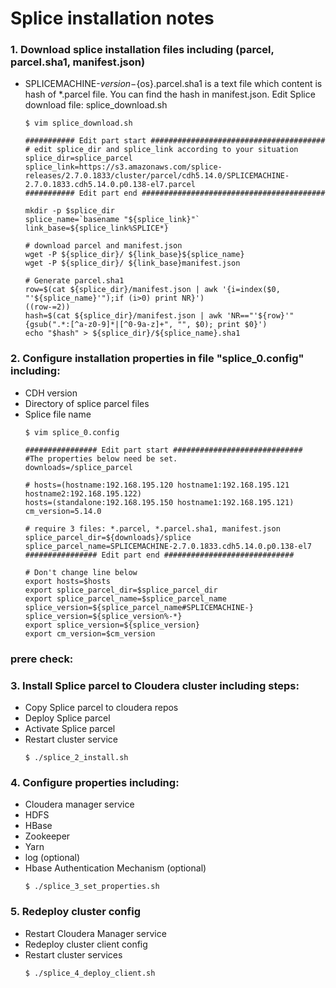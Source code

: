 # Splice installation notes

### 1. Download splice installation files including (parcel, parcel.sha1, manifest.json) 
* SPLICEMACHINE-${version}-${os}.parcel.sha1 is a text file which content is hash of *.parcel file. You can find the hash in manifest.json.
Edit Splice download file: splice_download.sh
	```
	$ vim splice_download.sh
	
	########### Edit part start #######################################
	# edit splice_dir and splice_link according to your situation
	splice_dir=splice_parcel
	splice_link=https://s3.amazonaws.com/splice-releases/2.7.0.1833/cluster/parcel/cdh5.14.0/SPLICEMACHINE-2.7.0.1833.cdh5.14.0.p0.138-el7.parcel
	########### Edit part end #########################################
	
	mkdir -p $splice_dir
	splice_name=`basename "${splice_link}"`
	link_base=${splice_link%SPLICE*}
	
	# download parcel and manifest.json
	wget -P ${splice_dir}/ ${link_base}${splice_name}
	wget -P ${splice_dir}/ ${link_base}manifest.json
	
	# Generate parcel.sha1
	row=$(cat ${splice_dir}/manifest.json | awk '{i=index($0, "'${splice_name}'");if (i>0) print NR}')
	((row-=2))
	hash=$(cat ${splice_dir}/manifest.json | awk 'NR=="'${row}'"{gsub(".*:[^a-z0-9]*|[^0-9a-z]+", "", $0); print $0}')
	echo "$hash" > ${splice_dir}/${splice_name}.sha1
	```
    
### 2. Configure installation properties in file "splice_0.config" including:
- CDH version
- Directory of splice parcel files
- Splice file name
	```
	$ vim splice_0.config
	
	################ Edit part start #############################
	#The properties below need be set.
	downloads=/splice_parcel
	
	# hosts=(hostname:192.168.195.120 hostname1:192.168.195.121 hostname2:192.168.195.122)
	hosts=(standalone:192.168.195.150 hostname1:192.168.195.121)
	cm_version=5.14.0
	
	# require 3 files: *.parcel, *.parcel.sha1, manifest.json
	splice_parcel_dir=${downloads}/splice
	splice_parcel_name=SPLICEMACHINE-2.7.0.1833.cdh5.14.0.p0.138-el7
	################ Edit part end #############################
	
	# Don't change line below
	export hosts=$hosts
	export splice_parcel_dir=$splice_parcel_dir
	export splice_parcel_name=$splice_parcel_name
	splice_version=${splice_parcel_name#SPLICEMACHINE-}
	splice_version=${splice_version%-*}
	export splice_version=${splice_version}
	export cm_version=$cm_version
	```
### prere check:

    
        
### 3. Install Splice parcel to Cloudera cluster including steps:
- Copy Splice parcel to cloudera repos
- Deploy Splice parcel
- Activate Splice parcel
- Restart cluster service
	```
	$ ./splice_2_install.sh
	```
   
### 4. Configure properties including:
- Cloudera manager service
- HDFS
- HBase
- Zookeeper
- Yarn
- log (optional)
- Hbase Authentication Mechanism (optional)
	```
	$ ./splice_3_set_properties.sh
	```
    
### 5. Redeploy cluster config
- Restart Cloudera Manager service
- Redeploy cluster client config
- Restart cluster services
	```
	$ ./splice_4_deploy_client.sh
	```
    
    
